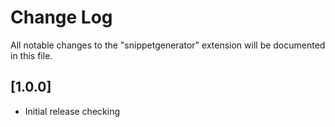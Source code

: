 # Change Log

All notable changes to the "snippetgenerator" extension will be documented in this file.


## [1.0.0]

- Initial release checking